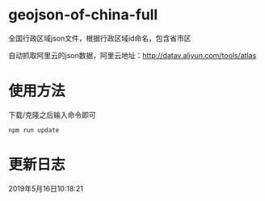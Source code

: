# geojson-of-china-full
全国行政区域json文件，根据行政区域id命名，包含省市区

自动抓取阿里云的json数据，阿里云地址：http://datav.aliyun.com/tools/atlas

# 使用方法

下载/克隆之后输入命令即可

```
npm run update
```

# 更新日志
2019年5月16日10:18:21  
